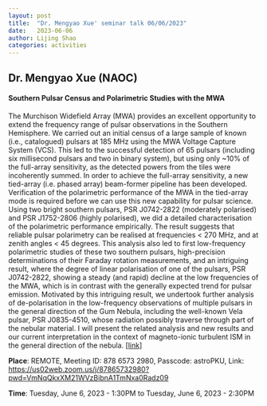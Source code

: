 ```yaml
---
layout: post
title:  "Dr. Mengyao Xue' seminar talk 06/06/2023"
date:   2023-06-06
author: Lijing Shao
categories: activities
---
```


## Dr. Mengyao Xue (NAOC)

#### Southern Pulsar Census and Polarimetric Studies with the MWA

The Murchison Widefield Array (MWA) provides an excellent opportunity to extend the frequency range of pulsar observations in the Southern Hemisphere. We carried out an initial census of a large sample of known (i.e., catalogued) pulsars at 185 MHz using the MWA Voltage Capture System (VCS). This led to the successful detection of 65 pulsars (including six millisecond pulsars and two in binary system), but using only ~10% of the full-array sensitivity, as the detected powers from the tiles were incoherently summed. In order to achieve the full-array sensitivity, a new tied-array (i.e. phased array) beam-former pipeline has been developed. Verification of the polarimetric performance of the MWA in the tied-array mode is required before we can use this new capability for pulsar science. Using two bright southern pulsars, PSR J0742-2822 (moderately polarised) and PSR J1752-2806 (highly polarised), we did a detailed characterisation of the polarimetric performance empirically.  The result suggests that reliable pulsar polarimetry can be realised at frequencies < 270 MHz, and at zenith angles < 45 degrees. This analysis also led to first low-frequency polarimetric studies of these two southern pulsars, high-precision determinations of their Faraday rotation measurements, and an intriguing result, where the degree of linear polarisation of one of the pulsars, PSR J0742-2822, showing a steady (and rapid) decline at the low frequencies of the MWA, which is in contrast with the generally expected trend for pulsar emission. Motivated by this intriguing result, we undertook further analysis of de-polarisation in the low-frequency observations of multiple pulsars in the general direction of the Gum Nebula, including the well-known Vela pulsar, PSR J0835-4510, whose radiation possibly traverse through part of the nebular material. I will present the related analysis and new results and our current interpretation in the context of magneto-ionic turbulent ISM in the general direction of the nebula.
[[link](http://kiaa.pku.edu.cn/info/1025/8903.htm)]

**Place**: REMOTE, Meeting ID: 878 6573 2980, Passcode: astroPKU, Link: https://us02web.zoom.us/j/87865732980?pwd=VmNqQkxXM21WVzBibnA1TmNxa0Radz09

**Time**: Tuesday, June 6, 2023 - 1:30PM to Tuesday, June 6, 2023 - 2:30PM

